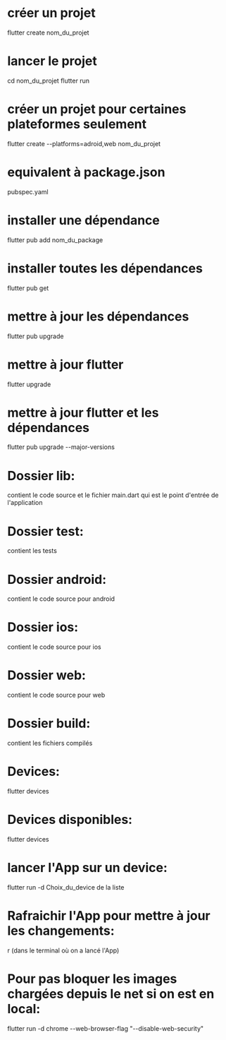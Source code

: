 # créer un projet
flutter create nom_du_projet
# lancer le projet
cd nom_du_projet
flutter run
# créer un projet pour certaines plateformes seulement
flutter create --platforms=adroid,web nom_du_projet
# equivalent à package.json
pubspec.yaml
# installer une dépendance
flutter pub add nom_du_package
# installer toutes les dépendances
flutter pub get
# mettre à jour les dépendances
flutter pub upgrade
# mettre à jour flutter
flutter upgrade
# mettre à jour flutter et les dépendances
flutter pub upgrade --major-versions
# Dossier lib: 
contient le code source et le fichier main.dart qui est le point d'entrée de l'application
# Dossier test: 
contient les tests
# Dossier android: 
contient le code source pour android
# Dossier ios: 
contient le code source pour ios
# Dossier web: 
contient le code source pour web
# Dossier build: 
contient les fichiers compilés
# Devices:
flutter devices
# Devices disponibles:
flutter devices
# lancer l'App sur un device:
flutter run -d Choix_du_device de la liste
# Rafraichir l'App pour mettre à jour les changements:
r (dans le terminal où on a lancé l'App)
# Pour pas bloquer les images chargées depuis le net si on est en local:
flutter run -d chrome --web-browser-flag "--disable-web-security"

